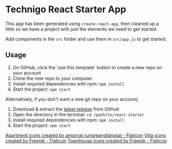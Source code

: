 # Technigo React Starter App

This app has been generated using `create-react-app`, then cleaned up a little so we have a project with just the elements we need to get started.

Add components in the `src` folder and use them in `src/app.js` to get started.

## Usage

1. On GitHub, click the 'use this template' button to create a new repo on your account
1. Clone the new repo to your computer
1. Install required dependencies with npm: `npm install`
1. Start the project: `npm start`

Alternatively, if you don't want a new git repo on your account;

1. Download & extract the [latest release](https://github.com/Technigo/react-starter/releases/latest) from GitHub
1. Open the directory in the terminal: `cd /path/to/react-starter`
1. Install required dependencies with npm: `npm install`
1. Start the project: `npm start`

<a href="https://www.flaticon.com/free-icons/apartment" title="apartment icons">Apartment icons created by amonrat rungreangfangsai - Flaticon</a>
<a href="https://www.flaticon.com/free-icons/villa" title="villa icons">Villa icons created by Freepik - Flaticon</a>
<a href="https://www.flaticon.com/free-icons/townhouse" title="townhouse icons">Townhouse icons created by Freepik - Flaticon</a>

